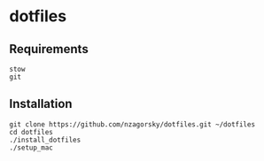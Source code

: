 dotfiles
========

Requirements
------------

    stow
    git

  
Installation
-------------

    git clone https://github.com/nzagorsky/dotfiles.git ~/dotfiles
    cd dotfiles
    ./install_dotfiles
    ./setup_mac
